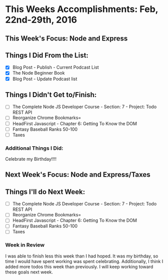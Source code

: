 # This Weeks Accomplishments: Feb, 22nd-29th, 2016

## This Week's Focus: Node and Express

## Things I Did From the List:

- [x] Blog Post - Publish - Current Podcast List
- [x] The Node Beginner Book
- [x] Blog Post - Update Podcast list

## Things I Didn't Get to/Finish:

- [ ] The Complete Node JS Developer Course - Section: 7 - Project: Todo REST API
- [ ] Reorganize Chrome Bookmarks=
- [ ] HeadFirst Javascript - Chapter 6: Getting To Know the DOM
- [ ] Fantasy Baseball Ranks 50-100
- [ ] Taxes

### Additional Things I Did:

Celebrate my Birthday!!!!

## Next Week's Focus: Node and Express/Taxes

## Things I'll do Next Week:

- [ ] The Complete Node JS Developer Course - Section: 7 - Project: Todo REST API
- [ ] Reorganize Chrome Bookmarks=
- [ ] HeadFirst Javascript - Chapter 6: Getting To Know the DOM
- [ ] Fantasy Baseball Ranks 50-100
- [ ] Taxes

### Week in Review

I was able to finish less this week than I had hoped. It was my birthday, so time I would have spent working was spent celebrating. Additionally, I think I added more todos this week than previously. I will keep working toward these goals next week.


